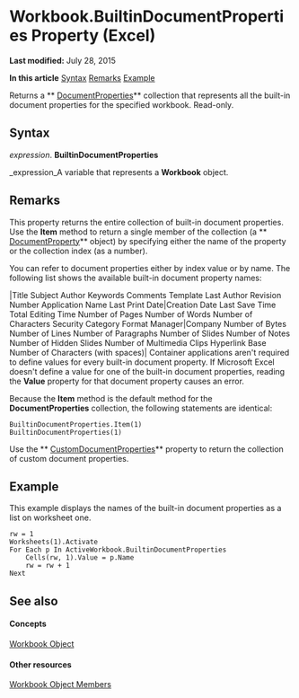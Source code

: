 
# Workbook.BuiltinDocumentProperties Property (Excel)

 **Last modified:** July 28, 2015

 **In this article**
 [Syntax](#sectionSection0)
 [Remarks](#sectionSection1)
 [Example](#sectionSection2)


Returns a  ** [DocumentProperties](http://msdn.microsoft.com/library/90d42786-7d9a-b604-dbdf-88db41cbe69b%28Office.15%29.aspx)** collection that represents all the built-in document properties for the specified workbook. Read-only.


## Syntax
<a name="sectionSection0"> </a>

 _expression_. **BuiltinDocumentProperties**

 _expression_A variable that represents a  **Workbook** object.


## Remarks
<a name="sectionSection1"> </a>

This property returns the entire collection of built-in document properties. Use the  **Item** method to return a single member of the collection (a ** [DocumentProperty](http://msdn.microsoft.com/library/dd54ca3c-e0e2-4816-539a-17c5b4a928b1%28Office.15%29.aspx)** object) by specifying either the name of the property or the collection index (as a number).

You can refer to document properties either by index value or by name. The following list shows the available built-in document property names:



|Title Subject Author Keywords Comments Template Last Author Revision Number Application Name Last Print Date|Creation Date Last Save Time Total Editing Time Number of Pages Number of Words Number of Characters Security Category Format Manager|Company Number of Bytes Number of Lines Number of Paragraphs Number of Slides Number of Notes Number of Hidden Slides Number of Multimedia Clips Hyperlink Base Number of Characters (with spaces)|
Container applications aren't required to define values for every built-in document property. If Microsoft Excel doesn't define a value for one of the built-in document properties, reading the  **Value** property for that document property causes an error.

Because the  **Item** method is the default method for the **DocumentProperties** collection, the following statements are identical:




```
BuiltinDocumentProperties.Item(1) 
BuiltinDocumentProperties(1)
```

Use the  ** [CustomDocumentProperties](8470adbb-5b10-96ba-71f7-c667c33b6707.md)** property to return the collection of custom document properties.


## Example
<a name="sectionSection2"> </a>

This example displays the names of the built-in document properties as a list on worksheet one.


```
rw = 1 
Worksheets(1).Activate 
For Each p In ActiveWorkbook.BuiltinDocumentProperties 
    Cells(rw, 1).Value = p.Name 
    rw = rw + 1 
Next
```


## See also
<a name="sectionSection2"> </a>


#### Concepts


 [Workbook Object](8c00aa60-c974-eed3-0812-3c9625eb0d4c.md)
#### Other resources


 [Workbook Object Members](dce102a3-25de-3ff4-2ce5-bc56e08baca7.md)
